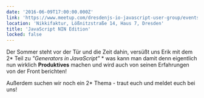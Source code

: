 ```yaml
---
date: '2016-06-09T17:00:00.000Z'
link: 'https://www.meetup.com/dresdenjs-io-javascript-user-group/events/rmvznlyvjbmb/'
location: 'Nikkifaktur, Lößnitzstraße 14, Haus 7, Dresden'
title: 'JavaScript NIN Edition'
locked: false
---
```

Der Sommer steht vor der Tür und die Zeit dahin, versüßt uns Erik mit dem 2* Teil zu _"Generators in JavaScript"_ * was kann man damit denn eigentlich nun wirklich **Produktives** machen und wird auch von seinen Erfahrungen von der Front berichten!

Außerdem suchen wir noch ein 2* Thema - traut euch und meldet euch bei uns!
